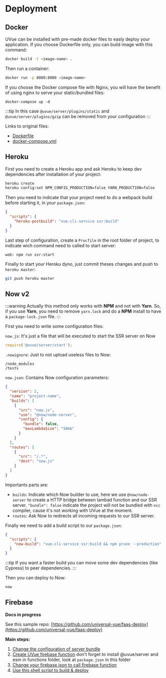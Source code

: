 # Deployment

## Docker

UVue can be installed with pre-made docker files to easly deploy your application.
If you choose Dockerfile only, you can build image with this command:

```bash
docker build -t <image-name> .
```

Then run a container:

```bash
docker run -p 8080:8080 <image-name>
```

If you choose the Docker compose file with Nginx, you will have the benefit of
using nginx to serve your static/bundled files:

```
docker-compose up -d
```

:::tip 
In this case `@uvue/server/plugins/static` and `@uvue/server/plugins/gzip` can
be removed from your configuration
:::

Links to original files:

- [Dockerfile](https://github.com/universal-vue/uvue/blob/master/packages/%40uvue/vue-cli-plugin-ssr/generator/templates/docker/Dockerfile)
- [docker-compose.yml](https://github.com/universal-vue/uvue/blob/master/packages/%40uvue/vue-cli-plugin-ssr/generator/templates/docker-nginx/docker-compose.yml)

## Heroku

First you need to create a Heroku app and ask Heroku to keep dev dependencies after installation
of your project:

```bash
heroku create
heroku config:set NPM_CONFIG_PRODUCTION=false YARN_PRODUCTION=false
```

Then you need to indicate that your project need to do a webpack build before starting it,
in your `package.json`:

```json
{
  "scripts": {
    "heroku-postbuild": "vue-cli-service ssr:build"
  }
}
```

Last step of configuration, create a `Procfile` in the root folder of project, to indicate
wich command need to called to start server:

```
web: npm run ssr:start
```

Finally to start your Heroku dyno, just commit theses changes and push to `heroku master`:

```bash
git push heroku master
```

## Now v2

:::warning 
Actually this method only works with **NPM** and not with **Yarn**. So, if you use **Yarn**,
you need to remove `yarn.lock` and do a **NPM** install to have a `package-lock.json` file.
:::

First you need to write some configuration files:

`now.js`: It's just a file that will be executed to start the SSR server on Now

```js
require('@uvue/server/start');
```

`.nowignore`: Just to not upload useless files to Now:

```
/node_modules
/tests
```

`now.json`: Contains Now configuration parameters:

```json
{
  "version": 2,
  "name": "project-name",
  "builds": [
    {
      "src": "now.js",
      "use": "@now/node-server",
      "config": {
        "bundle": false,
        "maxLambdaSize": "50mb"
      }
    }
  ],
  "routes": [
    {
      "src": "/.*",
      "dest": "now.js"
    }
  ]
}
```

Importants parts are:

- `builds`: Indicate which Now builder to use, here we use `@now/node-server` to create a
  HTTP bridge between lambad function and our SSR server. `"bundle": false` indicate the project will not
  be bundled with `ncc` compiler, cause it's not working with UVue at the moment.
- `routes`: Ask Now to redirects all incoming requests to our SSR server.

Finally we need to add a build script to our `package.json`:

```json
{
  "scripts": {
    "now-build": "vue-cli-service ssr:build && npm prune --production"
  }
}
```

:::tip 
If you want a faster build you can move some dev dependencies (like Cypress) to peer dependencies.
:::

Then you can deploy to Now:

```bash
now
```

## Firebase

**Docs in progress**

See this sample repo: [https://github.com/universal-vue/faas-deploy](https://github.com/universal-vue/faas-deploy)

**Main steps:**

1. [Change the configuration of server bundle](https://github.com/universal-vue/faas-deploy/blob/master/server.config.js#L2-L7)
2. [Create UVue firebase function](https://github.com/universal-vue/faas-deploy/blob/master/functions/index.js)
   don't forget to install @uvue/server and esm in functions folder, look at `package.json` in this folder
3. [Change your firebase.json to call firebase function](https://github.com/universal-vue/faas-deploy/blob/master/firebase.json)
4. [Use this shell script to build & deploy](https://github.com/universal-vue/faas-deploy/blob/master/firebase.sh)
